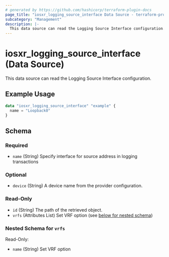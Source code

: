```yaml
---
# generated by https://github.com/hashicorp/terraform-plugin-docs
page_title: "iosxr_logging_source_interface Data Source - terraform-provider-iosxr"
subcategory: "Management"
description: |-
  This data source can read the Logging Source Interface configuration.
---
```


# iosxr_logging_source_interface (Data Source)

This data source can read the Logging Source Interface configuration.

## Example Usage

```terraform
data "iosxr_logging_source_interface" "example" {
  name = "Loopback0"
}
```

<!-- schema generated by tfplugindocs -->
## Schema

### Required

- `name` (String) Specify interface for source address in logging transactions

### Optional

- `device` (String) A device name from the provider configuration.

### Read-Only

- `id` (String) The path of the retrieved object.
- `vrfs` (Attributes List) Set VRF option (see [below for nested schema](#nestedatt--vrfs))

<a id="nestedatt--vrfs"></a>
### Nested Schema for `vrfs`

Read-Only:

- `name` (String) Set VRF option
